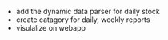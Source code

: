 - add the dynamic data parser for daily stock
- create catagory for daily, weekly reports
- visulalize on webapp
